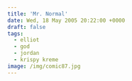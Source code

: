 ```yaml
---
title: 'Mr. Normal'
date: Wed, 18 May 2005 20:22:00 +0000
draft: false
tags:
  - elliot
  - god
  - jordan
  - krispy kreme
image: /img/comic87.jpg
---
```


